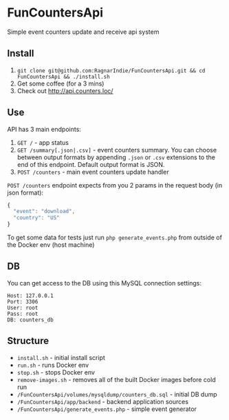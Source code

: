# FunCountersApi
Simple event counters update and receive api system

## Install
1. ```git clone git@github.com:RagnarIndie/FunCountersApi.git && cd FunCountersApi && ./install.sh```
2. Get some coffee (for a 3 mins)
3. Check out http://api.counters.loc/

## Use
API has 3 main endpoints:
1. ```GET /``` - app status
2. ```GET /summary[.json|.csv]``` - event counters summary. You can choose between output formats by appending ```.json``` or ```.csv``` extensions to the end of this endpoint. Default output format is JSON. 
3. ```POST /counters``` - main event counters update handler 

```POST /counters``` endpoint expects from you 2 params in the request body (in json format):
```javascript
{
  "event": "download",
  "country": "US"
}
```

To get some data for tests just run ```php generate_events.php``` from outside of the Docker env (host machine)


## DB
You can get access to the DB using this MySQL connection settings:
```
Host: 127.0.0.1
Port: 3306
User: root
Pass: root
DB: counters_db
```

## Structure
* ```install.sh``` - initial install script
* ```run.sh``` - runs Docker env
* ```stop.sh``` - stops Docker env
* ```remove-images.sh``` - removes all of the built Docker images before cold run
* ```/FunCountersApi/volumes/mysqldump/counters_db.sql``` - initial DB dump
* ```/FunCountersApi/app/backend``` - backend application sources
* ```/FunCountersApi/generate_events.php``` - simple event generator
